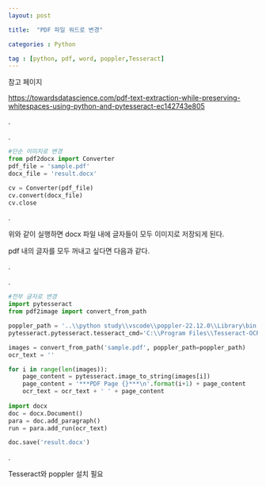 ```yaml
---
layout: post

title:  "PDF 파일 워드로 변경"

categories : Python

tag : [python, pdf, word, poppler,Tesseract]
---
```




참고 페이지

https://towardsdatascience.com/pdf-text-extraction-while-preserving-whitespaces-using-python-and-pytesseract-ec142743e805

.

.

```python
#단순 이미지로 변경
from pdf2docx import Converter
pdf_file = 'sample.pdf'
docx_file = 'result.docx'

cv = Converter(pdf_file)
cv.convert(docx_file)
cv.close
```

.

위와 같이 실행하면 docx 파일 내에 글자들이 모두 이미지로 저장되게 된다.

pdf 내의 글자를 모두 꺼내고 싶다면 다음과 같다.

.

.

```python
#전부 글자로 변경
import pytesseract
from pdf2image import convert_from_path

poppler_path = '..\\python study\\vscode\\poppler-22.12.0\\Library\bin'
pytesseract.pytesseract.tesseract_cmd='C:\\Program Files\\Tesseract-OCR\\tesseract.exe'

images = convert_from_path('sample.pdf', poppler_path=poppler_path)
ocr_text = ''

for i in range(len(images)):
    page_content = pytesseract.image_to_string(images[i])
    page_content = '***PDF Page {}***\n'.format(i+1) + page_content
    ocr_text = ocr_text + ' ' + page_content
    
import docx
doc = docx.Document()
para = doc.add_paragraph()
run = para.add_run(ocr_text)

doc.save('result.docx')
```

.

Tesseract와 poppler 설치 필요